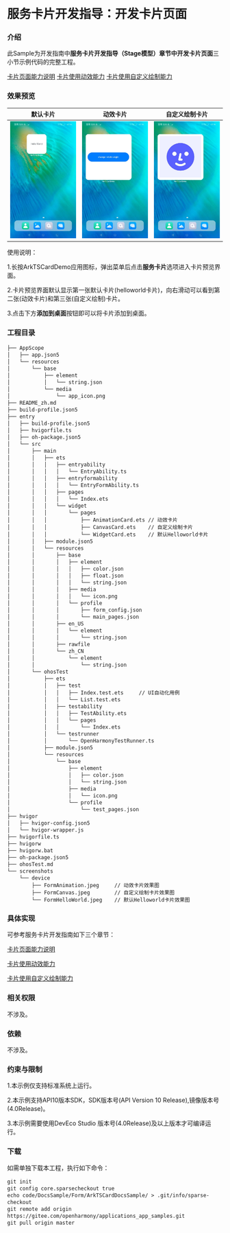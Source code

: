 # 服务卡片开发指导：开发卡片页面 

### 介绍

此Sample为开发指南中**服务卡片开发指导（Stage模型）**章节中**开发卡片页面**三小节示例代码的完整工程。

[卡片页面能力说明](https://gitee.com/openharmony/docs/blob/master/zh-cn/application-dev/application-models/arkts-ui-widget-page-overview.md)
[卡片使用动效能力](https://gitee.com/openharmony/docs/blob/master/zh-cn/application-dev/form/arkts-ui-widget-page-animation.md)
[卡片使用自定义绘制能力](https://gitee.com/openharmony/docs/blob/master/zh-cn/application-dev/form/arkts-ui-widget-page-custom-drawing.md)

### 效果预览
|默认卡片|动效卡片|自定义绘制卡片|
|--------------------------------|--------------------------------|--------------------------------|
|![FormHelloWorld](./screenshots/device/FormHelloWorld.jpeg)|![FormAnimation](./screenshots/device/FormAnimation.jpeg)|![FormCanvas](./screenshots/device/FormCanvas.jpeg)|

使用说明：

1.长按ArkTSCardDemo应用图标，弹出菜单后点击**服务卡片**选项进入卡片预览界面。

2.卡片预览界面默认显示第一张默认卡片(helloworld卡片)，向右滑动可以看到第二张(动效卡片)和第三张(自定义绘制)卡片。

3.点击下方**添加到桌面**按钮即可以将卡片添加到桌面。


### 工程目录
```shell
├── AppScope
│   ├── app.json5
│   └── resources
│       └── base
│           ├── element
│           │   └── string.json
│           └── media
│               └── app_icon.png
├── README_zh.md
├── build-profile.json5
├── entry
│   ├── build-profile.json5
│   ├── hvigorfile.ts
│   ├── oh-package.json5
│   └── src
│       ├── main
│       │   ├── ets
│       │   │   ├── entryability
│       │   │   │   └── EntryAbility.ts
│       │   │   ├── entryformability
│       │   │   │   └── EntryFormAbility.ts
│       │   │   ├── pages
│       │   │   │   └── Index.ets
│       │   │   └── widget
│       │   │       └── pages
│       │   │           ├── AnimationCard.ets // 动效卡片
│       │   │           ├── CanvasCard.ets    // 自定义绘制卡片
│       │   │           └── WidgetCard.ets    // 默认Helloworld卡片
│       │   ├── module.json5
│       │   └── resources
│       │       ├── base
│       │       │   ├── element
│       │       │   │   ├── color.json
│       │       │   │   ├── float.json
│       │       │   │   └── string.json
│       │       │   ├── media
│       │       │   │   └── icon.png
│       │       │   └── profile
│       │       │       ├── form_config.json
│       │       │       └── main_pages.json
│       │       ├── en_US
│       │       │   └── element
│       │       │       └── string.json
│       │       ├── rawfile
│       │       └── zh_CN
│       │           └── element
│       │               └── string.json
│       └── ohosTest
│           ├── ets
│           │   ├── test
│           │   │   ├── Index.test.ets     // UI自动化用例
│           │   │   └── List.test.ets
│           │   ├── testability
│           │   │   ├── TestAbility.ets
│           │   │   └── pages
│           │   │       └── Index.ets
│           │   └── testrunner
│           │       └── OpenHarmonyTestRunner.ts
│           ├── module.json5
│           └── resources
│               └── base
│                   ├── element
│                   │   ├── color.json
│                   │   └── string.json
│                   ├── media
│                   │   └── icon.png
│                   └── profile
│                       └── test_pages.json
├── hvigor
│   ├── hvigor-config.json5
│   └── hvigor-wrapper.js
├── hvigorfile.ts
├── hvigorw
├── hvigorw.bat
├── oh-package.json5
├── ohosTest.md
└── screenshots
    └── device
        ├── FormAnimation.jpeg     // 动效卡片效果图
        ├── FormCanvas.jpeg        // 自定义绘制卡片效果图
        └── FormHelloWorld.jpeg    // 默认Helloworld卡片效果图
```

### 具体实现

可参考服务卡片开发指南如下三个章节：

[卡片页面能力说明](https://gitee.com/openharmony/docs/blob/master/zh-cn/application-dev/form/arkts-ui-widget-page-overview.md)

[卡片使用动效能力](https://gitee.com/openharmony/docs/blob/master/zh-cn/application-dev/form/arkts-ui-widget-page-animation.md)

[卡片使用自定义绘制能力](https://gitee.com/openharmony/docs/blob/master/zh-cn/application-dev/form/arkts-ui-widget-page-custom-drawing.md)

### 相关权限

不涉及。

### 依赖

不涉及。

### 约束与限制

1.本示例仅支持标准系统上运行。

2.本示例支持API10版本SDK，SDK版本号(API Version 10 Release),镜像版本号(4.0Release)。

3.本示例需要使用DevEco Studio 版本号(4.0Release)及以上版本才可编译运行。

### 下载

如需单独下载本工程，执行如下命令：

```shell
git init
git config core.sparsecheckout true
echo code/DocsSample/Form/ArkTSCardDocsSample/ > .git/info/sparse-checkout
git remote add origin https://gitee.com/openharmony/applications_app_samples.git
git pull origin master
```
